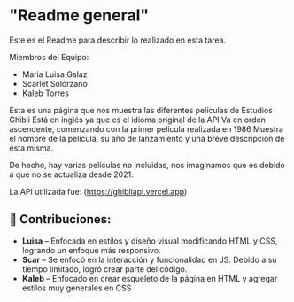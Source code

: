 # **"Readme general"**
Este es el Readme para describir lo realizado en esta tarea.

Miembros del Equipo:

- Maria Luisa Galaz
- Scarlet Solórzano
- Kaleb Torres


Esta es una página que nos muestra las diferentes películas de Estudios Ghibli 
Está en inglés ya que es el idioma original de la API
Va en orden ascendente, comenzando con la primer película realizada en 1986
Muestra el nombre de la película, su año de lanzamiento y una breve descripción de esta misma.

De hecho, hay varias películas no incluidas, nos imaginamos que es debido a que no se actualiza desde 2021.

La API utilizada fue: (https://ghibliapi.vercel.app)


## 👥 Contribuciones:


- **Luisa** – Enfocada en estilos y diseño visual modificando HTML y CSS, logrando un enfoque más responsivo.
- **Scar** – Se enfocó en la interacción y funcionalidad en JS. Debido a su tiempo limitado, logró crear parte del código.
- **Kaleb** – Enfocado en crear esqueleto de la página en HTML y agregar estilos muy generales en CSS


